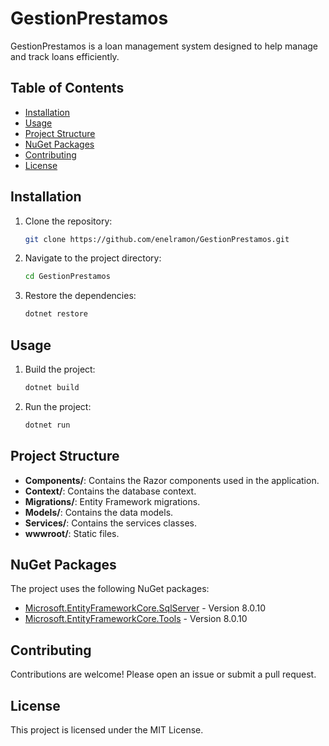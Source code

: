 # GestionPrestamos

GestionPrestamos is a loan management system designed to help manage and track loans efficiently.

## Table of Contents

- [Installation](#installation)
- [Usage](#usage)
- [Project Structure](#project-structure)
- [NuGet Packages](#nuget-packages)
- [Contributing](#contributing)
- [License](#license)

## Installation

1. Clone the repository:
    ```sh
    git clone https://github.com/enelramon/GestionPrestamos.git
    ```
2. Navigate to the project directory:
    ```sh
    cd GestionPrestamos
    ```
3. Restore the dependencies:
    ```sh
    dotnet restore
    ```

## Usage

1. Build the project:
    ```sh
    dotnet build
    ```
2. Run the project:
    ```sh
    dotnet run
    ```

## Project Structure

- **Components/**: Contains the Razor components used in the application.
- **Context/**: Contains the database context.
- **Migrations/**: Entity Framework migrations.
- **Models/**: Contains the data models.
- **Services/**: Contains the services classes.
- **wwwroot/**: Static files.

## NuGet Packages

The project uses the following NuGet packages:
 
- [Microsoft.EntityFrameworkCore.SqlServer](https://www.nuget.org/packages/Microsoft.EntityFrameworkCore.SqlServer) - Version 8.0.10
- [Microsoft.EntityFrameworkCore.Tools](https://www.nuget.org/packages/Microsoft.EntityFrameworkCore.Tools) - Version 8.0.10

## Contributing

Contributions are welcome! Please open an issue or submit a pull request.

## License

This project is licensed under the MIT License.